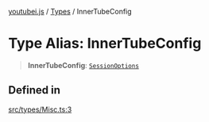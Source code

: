 [youtubei.js](../../../README.md) / [Types](../README.md) / InnerTubeConfig

# Type Alias: InnerTubeConfig

> **InnerTubeConfig**: [`SessionOptions`](../../../type-aliases/SessionOptions.md)

## Defined in

[src/types/Misc.ts:3](https://github.com/LuanRT/YouTube.js/blob/cf09f7bab14fcca99e1f3ae428c7337fea58cfa5/src/types/Misc.ts#L3)
